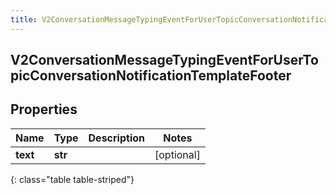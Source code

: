 ```yaml
---
title: V2ConversationMessageTypingEventForUserTopicConversationNotificationTemplateFooter
---
```

## V2ConversationMessageTypingEventForUserTopicConversationNotificationTemplateFooter

## Properties

|Name | Type | Description | Notes|
|------------ | ------------- | ------------- | -------------|
| **text** | **str** |  | [optional] |
{: class="table table-striped"}


